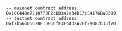 ### 
    -- mainnet contract address: 0x10C440e7210770F2cBD347a34b17cE4176BaD599
    -- testnet contract address: 0xf7b56305620E1D860fE3Fb432A7Ef2a087C33f70

